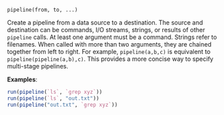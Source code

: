 ```
pipeline(from, to, ...)
```

Create a pipeline from a data source to a destination. The source and destination can be commands, I/O streams, strings, or results of other `pipeline` calls. At least one argument must be a command. Strings refer to filenames. When called with more than two arguments, they are chained together from left to right. For example, `pipeline(a,b,c)` is equivalent to `pipeline(pipeline(a,b),c)`. This provides a more concise way to specify multi-stage pipelines.

**Examples**:

```julia
run(pipeline(`ls`, `grep xyz`))
run(pipeline(`ls`, "out.txt"))
run(pipeline("out.txt", `grep xyz`))
```
